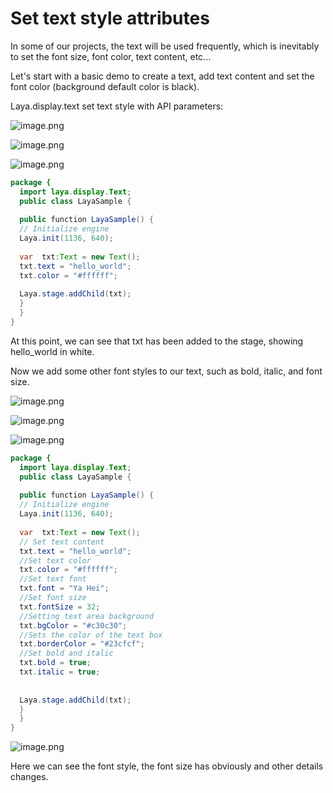 # Set text style attributes

In some of our projects, the text will be used frequently, which is inevitably to set the font size, font color, text content, etc... 

Let's start with a basic demo  to create a text,  add text content and set the font color (background default color is black).

Laya.display.text set  text style with API parameters:

![image.png](http://old.ldc.layabox.com/uploadfile/image/20170215/1487127187988736.png)

![image.png](http://old.ldc.layabox.com/uploadfile/image/20170215/1487127220597758.png)

![image.png](http://old.ldc.layabox.com/uploadfile/image/20170215/1487127321516833.png)

```java
package {
  import laya.display.Text;
  public class LayaSample {
   
  public function LayaSample() {
  // Initialize engine
  Laya.init(1136, 640);
   
  var  txt:Text = new Text();
  txt.text = "hello_world";
  txt.color = "#ffffff";
   
  Laya.stage.addChild(txt);
  }  
  }
}
```

At this point, we can see that txt has been added to the stage, showing hello_world in white.

Now we add some other font styles to our text, such as bold, italic, and font size.

![image.png](http://old.ldc.layabox.com/uploadfile/image/20170215/1487127744336222.png)

![image.png](http://old.ldc.layabox.com/uploadfile/image/20170215/1487127760332130.png)

![image.png](http://old.ldc.layabox.com/uploadfile/image/20170215/1487127830163998.png)

```java
package {
  import laya.display.Text;
  public class LayaSample {
   
  public function LayaSample() {
  // Initialize engine
  Laya.init(1136, 640);
   
  var  txt:Text = new Text();
  // Set text content
  txt.text = "hello_world";
  //Set text color
  txt.color = "#ffffff";
  //Set text font
  txt.font = "Ya Hei";
  //Set font size
  txt.fontSize = 32;
  //Setting text area background
  txt.bgColor = "#c30c30";
  //Sets the color of the text box
  txt.borderColor = "#23cfcf";
  //Set bold and italic
  txt.bold = true;
  txt.italic = true;
   
   
  Laya.stage.addChild(txt);
  }  
  }
}
```

![image.png](http://old.ldc.layabox.com/uploadfile/image/20170215/1487128553866671.png)

Here we can see the font style, the font size has obviously and other details changes.
